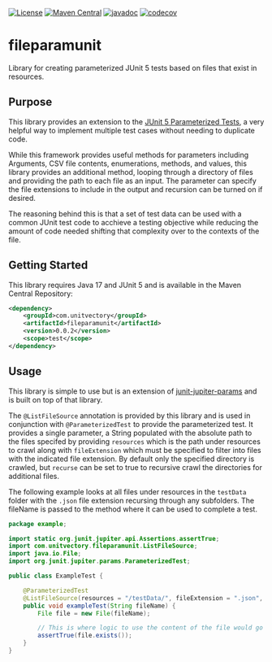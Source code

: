 [![License](https://img.shields.io/badge/License-EPL%202.0-blue.svg)](https://www.eclipse.org/legal/epl-v20.html) [![Maven Central](https://img.shields.io/maven-central/v/com.unitvectory/fileparamunit)](https://mvnrepository.com/artifact/com.unitvectory/fileparamunit) [![javadoc](https://javadoc.io/badge2/com.unitvectory/fileparamunit/javadoc.svg)](https://javadoc.io/doc/com.unitvectory/fileparamunit) [![codecov](https://codecov.io/gh/UnitVectorY-Labs/fileparamunit/graph/badge.svg?token=4V52PCKXPU)](https://codecov.io/gh/UnitVectorY-Labs/fileparamunit)

# fileparamunit

Library for creating parameterized JUnit 5 tests based on files that exist in resources.

## Purpose

This library provides an extension to the [JUnit 5 Parameterized Tests](https://www.baeldung.com/parameterized-tests-junit-5), a very helpful way to implement multiple test cases without needing to duplicate code.

While this framework provides useful methods for parameters including Arguments, CSV file contents, enumerations, methods, and values, this library provides an additional method, looping through a directory of files and providing the path to each file as an input. The parameter can specify the file extensions to include in the output and recursion can be turned on if desired.

The reasoning behind this is that a set of test data can be used with a common JUnit test code to acchieve a testing objective while reducing the amount of code needed shifting that complexity over to the contexts of the file.

## Getting Started

This library requires Java 17 and JUnit 5 and is available in the Maven Central Repository:

```xml
<dependency>
    <groupId>com.unitvectory</groupId>
    <artifactId>fileparamunit</artifactId>
    <version>0.0.2</version>
    <scope>test</scope>
</dependency>
```

## Usage

This library is simple to use but is an extension of [junit-jupiter-params](https://mvnrepository.com/artifact/org.junit.jupiter/junit-jupiter-params) and is built on top of that library.

The `@ListFileSource` annotation is provided by this library and is used in conjunction with `@ParameterizedTest` to provide the parameterized test. It provides a single parameter, a String populated with the absolute path to the files specifed by providing `resources` which is the path under resources to crawl along with `fileExtension` which must be specified to filter into files with the indicated file extension. By default only the specified directory is crawled, but `recurse` can be set to true to recursive crawl the directories for additional files.

The following example looks at all files under resources in the `testData` folder with the `.json` file extension recursing through any subfolders. The fileName is passed to the method where it can be used to complete a test.

```java
package example;

import static org.junit.jupiter.api.Assertions.assertTrue;
import com.unitvectory.fileparamunit.ListFileSource;
import java.io.File;
import org.junit.jupiter.params.ParameterizedTest;

public class ExampleTest {

    @ParameterizedTest
    @ListFileSource(resources = "/testData/", fileExtension = ".json", recurse = true)
    public void exampleTest(String fileName) {
        File file = new File(fileName);

        // This is where logic to use the content of the file would go
        assertTrue(file.exists());
    }
}
```
